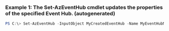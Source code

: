 ### Example 1: The Set-AzEventHub cmdlet updates the properties of the specified Event Hub. (autogenerated)
```powershell
PS C:\> Set-AzEventHub -InputObject MyCreatedEventHub -Name MyEventHubName -Namespace MyNamespaceName -ResourceGroupName MyResourceGroupName
```


